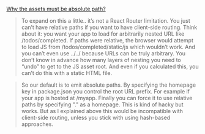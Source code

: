 [Why the assets must be absolute path?](https://github.com/facebook/create-react-app/issues/3986#issuecomment-363452210)

> To expand on this a little.. it’s not a React Router limitation. You just can’t have relative paths if you want to have client-side routing. Think about it: you want your app to load for arbitrarily nested URL like /todos/completed. If paths were relative, the browser would attempt to load JS from /todos/completed/static/js which wouldn’t work. And you can’t even use ../../ because URLs can be truly arbitrary. You don’t know in advance how many layers of nesting you need to “undo” to get to the JS asset root. And even if you calculated this, you can’t do this with a static HTML file.

> So our default is to emit absolute paths. By specifying the homepage key in package.json you control the root URL prefix. For example if your app is hosted at /myapp. Finally you can force it to use relative paths by specifying "." as a homepage. This is kind of hacky but works. But as I explained above this would be incompatible with client-side routing, unless you stick with using hash-based approaches.